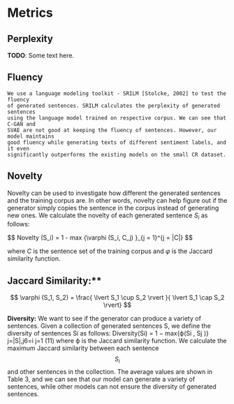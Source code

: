 
# Metrics

## Perplexity

**TODO**: Some text here.
    
## Fluency

    We use a language modeling toolkit - SRILM [Stolcke, 2002] to test the fluency
    of generated sentences. SRILM calculates the perplexity of generated sentences
    using the language model trained on respective corpus. We can see that C-GAN and
    SVAE are not good at keeping the fluency of sentences. However, our model maintains
    good fluency while generating texts of different sentiment labels, and it even
    significantly outperforms the existing models on the small CR dataset.

## Novelty

Novelty can be used to investigate how different the generated sentences and the training corpus are. In other words, novelty can help figure out if the generator simply copies the sentence in the corpus instead of generating new ones. We calculate the novelty of each generated sentence $S_i$ as follows:

$$ Novelty (S_i)  = 1 - max \{\varphi (S_i, C_j) \}_{j = 1}^{j = \|C\|\} $$

where $C$ is the sentence set of the training corpus and $\varphi$ is the Jaccard similarity function.

## Jaccard Similarity:**

$$ \varphi (S_1, S_2) = \frac{ \lvert S_1 \cup S_2 \rvert }{ \lvert S_1 \cap S_2 \rvert}  $$
    

**Diversity:**
    We want to see if the generator can produce a variety of sentences. Given a collection of
    generated sentences S, we define the diversity of sentences Si as follows:
        Diversity(Si) = 1 − max{ϕ(Si
        , Sj )}
        j=|S|,j6=i
        j=1 (11)
    where ϕ is the Jaccard similarity function. We calculate the maximum Jaccard similarity between
    each sentence $$S_i$$ and other sentences in the collection. The average values are shown in
    Table 3, and we can see that our model can generate a variety of sentences, while other models
    can not ensure the diversity of generated sentences.